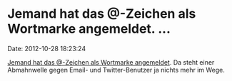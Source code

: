 Jemand hat das @-Zeichen als Wortmarke angemeldet. \...
=======================================================

Date: 2012-10-28 18:23:24

[Jemand hat das @-Zeichen als Wortmarke
angemeldet](https://register.dpma.de/DPMAregister/marke/register/3020120383386/DE).
Da steht einer Abmahnwelle gegen Email- und Twitter-Benutzer ja nichts
mehr im Wege.
